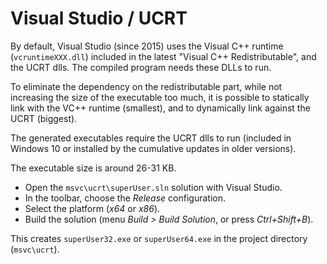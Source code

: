 
Visual Studio / UCRT
====================

By default, Visual Studio (since 2015) uses the Visual C++ runtime
(`vcruntimeXXX.dll`) included in the latest "Visual C++ Redistributable", and
the UCRT dlls. The compiled program needs these DLLs to run.

To eliminate the dependency on the redistributable part, while not increasing
the size of the executable too much, it is possible to statically link with the
VC++ runtime (smallest), and to dynamically link against the UCRT (biggest).

The generated executables require the UCRT dlls to run (included in Windows 10
or installed by the cumulative updates in older versions).

The executable size is around 26-31 KB.

- Open the `msvc\ucrt\superUser.sln` solution with Visual Studio.
- In the toolbar, choose the _Release_ configuration.
- Select the platform (_x64_ or _x86_).
- Build the solution (menu _Build > Build Solution_, or press _Ctrl+Shift+B_).

This creates `superUser32.exe` or `superUser64.exe` in the project directory
(`msvc\ucrt`).
